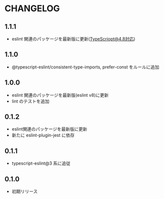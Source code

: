 # CHANGELOG

## 1.1.1
* eslint 関連のパッケージを最新版に更新(TypeScriopt@4.8対応)

## 1.1.0
* @typescript-eslint/consistent-type-imports, prefer-const をルールに追加

## 1.0.0
* eslint 関連のパッケージを最新版(eslint v8)に更新
* lint のテストを追加

## 0.1.2
* eslint関連のパッケージを最新版に更新
* 新たに eslint-plugin-jest に依存

## 0.1.1
* typescript-eslint@3 系に追従

## 0.1.0
* 初期リリース
